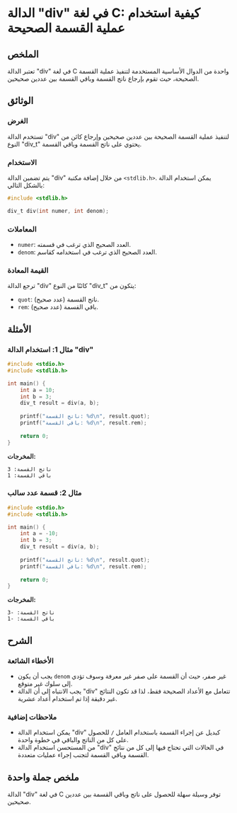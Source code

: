 <!--
Meta Description: # الدالة "div" في لغة C: كيفية استخدام عملية القسمة الصحيحة ## الملخص تعتبر الدالة "div" في لغة C واحدة من الدوال الأساسية المستخدمة لتنفيذ عملية القس...
Meta Keywords: القسمة, div, الدالة, ناتج, int
-->

# الدالة "div" في لغة C: كيفية استخدام عملية القسمة الصحيحة

## الملخص
تعتبر الدالة "div" في لغة C واحدة من الدوال الأساسية المستخدمة لتنفيذ عملية القسمة الصحيحة، حيث تقوم بإرجاع ناتج القسمة وباقي القسمة بين عددين صحيحين.

## الوثائق
### الغرض
تستخدم الدالة "div" لتنفيذ عملية القسمة الصحيحة بين عددين صحيحين وإرجاع كائن من النوع "div_t" يحتوي على ناتج القسمة وباقي القسمة.

### الاستخدام
يتم تضمين الدالة "div" من خلال إضافة مكتبة `<stdlib.h>`. يمكن استخدام الدالة بالشكل التالي:

```c
#include <stdlib.h>

div_t div(int numer, int denom);
```

### المعاملات
- `numer`: العدد الصحيح الذي ترغب في قسمته.
- `denom`: العدد الصحيح الذي ترغب في استخدامه كقاسم.

### القيمة المعادة
ترجع الدالة "div" كائنًا من النوع "div_t" يتكون من:
- `quot`: ناتج القسمة (عدد صحيح).
- `rem`: باقي القسمة (عدد صحيح).

## الأمثلة
### مثال 1: استخدام الدالة "div"
```c
#include <stdio.h>
#include <stdlib.h>

int main() {
    int a = 10;
    int b = 3;
    div_t result = div(a, b);
    
    printf("ناتج القسمة: %d\n", result.quot);
    printf("باقي القسمة: %d\n", result.rem);
    
    return 0;
}
```
**المخرجات:**
```
ناتج القسمة: 3
باقي القسمة: 1
```

### مثال 2: قسمة عدد سالب
```c
#include <stdio.h>
#include <stdlib.h>

int main() {
    int a = -10;
    int b = 3;
    div_t result = div(a, b);
    
    printf("ناتج القسمة: %d\n", result.quot);
    printf("باقي القسمة: %d\n", result.rem);
    
    return 0;
}
```
**المخرجات:**
```
ناتج القسمة: -3
باقي القسمة: -1
```

## الشرح
### الأخطاء الشائعة
- يجب أن يكون `denom` غير صفر، حيث أن القسمة على صفر غير معرفة وسوف تؤدي إلى سلوك غير متوقع.
- يجب الانتباه إلى أن الدالة "div" تتعامل مع الأعداد الصحيحة فقط، لذا قد تكون النتائج غير دقيقة إذا تم استخدام أعداد عشرية.

### ملاحظات إضافية
- يمكن استخدام الدالة "div" كبديل عن إجراء القسمة باستخدام العامل `/` للحصول على كل من الناتج والباقي في خطوة واحدة.
- من المستحسن استخدام الدالة "div" في الحالات التي تحتاج فيها إلى كل من نتائج القسمة وباقي القسمة لتجنب إجراء عمليات متعددة.

## ملخص جملة واحدة
الدالة "div" في لغة C توفر وسيلة سهلة للحصول على ناتج وباقي القسمة بين عددين صحيحين.